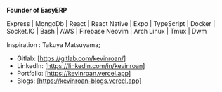 <b>Founder of EasyERP </b>


Express | MongoDb | React | React Native | Expo | TypeScript | Docker | Socket.IO | Bash | AWS | Firebase
Neovim | Arch Linux | Tmux | Dwm </br>

Inspiration : Takuya Matsuyama; <br/>

- Gitlab: [https://gitlab.com/kevinroan/] 
- LinkedIn: [https://linkedin.com/in/kevinroan]
- Portfolio: [https://kevinroan.vercel.app]
- Blogs: [https://kevinroan-blogs.vercel.app]
